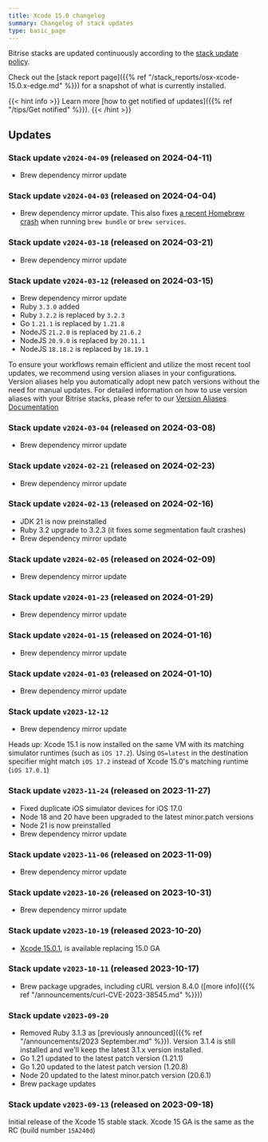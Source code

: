 ```yaml
---
title: Xcode 15.0 changelog
summary: Changelog of stack updates
type: basic_page
---
```


Bitrise stacks are updated continuously according to the [stack update policy](https://devcenter.bitrise.io/en/infrastructure/build-stacks/stack-update-policy.html).

Check out the [stack report page]({{% ref "/stack_reports/osx-xcode-15.0.x-edge.md" %}}) for a snapshot of what is currently installed.

{{< hint info >}}
Learn more [how to get notified of updates]({{% ref "/tips/Get notified" %}}).
{{< /hint >}}

## Updates

### Stack update `v2024-04-09` (released on 2024-04-11)

- Brew dependency mirror update

### Stack update `v2024-04-03` (released on 2024-04-04)

- Brew dependency mirror update. This also fixes [a recent Homebrew crash](https://github.com/Homebrew/homebrew-bundle/pull/1334) when running `brew bundle` or `brew services`.

### Stack update `v2024-03-18` (released on 2024-03-21)

- Brew dependency mirror update

### Stack update `v2024-03-12` (released on 2024-03-15)

- Brew dependency mirror update
- Ruby `3.3.0` added
- Ruby `3.2.2` is replaced by `3.2.3`
- Go `1.21.1` is replaced by `1.21.8`
- NodeJS `21.2.0` is replaced by `21.6.2`
- NodeJS `20.9.0` is replaced by `20.11.1`
- NodeJS `18.18.2` is replaced by `18.19.1`

To ensure your workflows remain efficient and utilize the most recent tool updates, we recommend using version aliases in your configurations. Version aliases help you automatically adopt new patch versions without the need for manual updates. For detailed information on how to use version aliases with your Bitrise stacks, please refer to our [Version Aliases Documentation](https://stacks.bitrise.io/tips/tool-versions/#version-aliases)

### Stack update `v2024-03-04` (released on 2024-03-08)

- Brew dependency mirror update

### Stack update `v2024-02-21` (released on 2024-02-23)

- Brew dependency mirror update

### Stack update `v2024-02-13` (released on 2024-02-16)

- JDK 21 is now preinstalled
- Ruby 3.2 upgrade to 3.2.3 (it fixes some segmentation fault crashes)
- Brew dependency mirror update

### Stack update `v2024-02-05` (released on 2024-02-09)

- Brew dependency mirror update

### Stack update `v2024-01-23` (released on 2024-01-29)

- Brew dependency mirror update

### Stack update `v2024-01-15` (released on 2024-01-16)

- Brew dependency mirror update

### Stack update `v2024-01-03` (released on 2024-01-10)

- Brew dependency mirror update

### Stack update `v2023-12-12`
- Brew dependency mirror update

Heads up: Xcode 15.1 is now installed on the same VM with its matching simulator runtimes (such as `iOS 17.2`). Using `OS=latest` in the destination specifier might match `iOS 17.2` instead of Xcode 15.0's matching runtime (`iOS 17.0.1`)

### Stack update `v2023-11-24` (released on 2023-11-27)

- Fixed duplicate iOS simulator devices for iOS 17.0
- Node 18 and 20 have been upgraded to the latest minor.patch versions
- Node 21 is now preinstalled
- Brew dependency mirror update

### Stack update `v2023-11-06` (released on 2023-11-09)

- Brew dependency mirror update

### Stack update `v2023-10-26` (released on 2023-10-31)

- Brew dependency mirror update

### Stack update `v2023-10-19` (released 2023-10-20)
- [Xcode 15.0.1](https://developer.apple.com/documentation/xcode-release-notes/xcode-15_0_1-release-notes), is available replacing 15.0 GA

### Stack update `v2023-10-11` (released 2023-10-17)

- Brew package upgrades, including cURL version 8.4.0 ([more info]({{% ref "/announcements/curl-CVE-2023-38545.md" %}}))

### Stack update `v2023-09-20`

- Removed Ruby 3.1.3 as [previously announced]({{% ref "/announcements/2023 September.md" %}}). Version 3.1.4 is still installed and we'll keep the latest 3.1.x version installed.
- Go 1.21 updated to the latest patch version (1.21.1)
- Go 1.20 updated to the latest patch version (1.20.8)
- Node 20 updated to the latest minor.patch version (20.6.1)
- Brew package updates


### Stack update `v2023-09-13` (released on 2023-09-18)

Initial release of the Xcode 15 stable stack. Xcode 15 GA is the same as the RC (build number `15A240d`)
